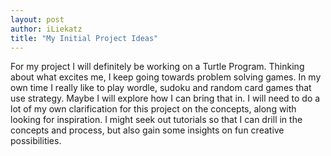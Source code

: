 ```yaml
---
layout: post
author: iLiekatz
title: "My Initial Project Ideas"
---
```

For my project I will definitely be working on a Turtle Program. Thinking about what excites me, I keep going towards problem solving games. In my own time I really like to play wordle, sudoku and random card games that use strategy. Maybe I will explore how I can bring that in. 
I will need to do a lot of my own clarification for this project on the concepts, along with looking for inspiration. I might seek out tutorials so that I can drill in the concepts and process, but also gain some insights on fun creative possibilities.
